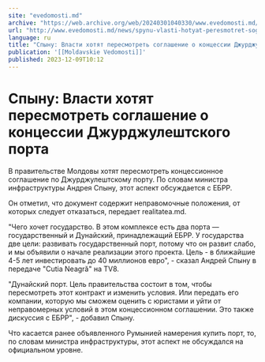 ```yaml
---
site: "evedomosti.md"
archive: "https://web.archive.org/web/20240301040330/www.evedomosti.md/news/spynu-vlasti-hotyat-peresmotret-soglashenie-o-koncessii-dzhu"
url: "http://www.evedomosti.md/news/spynu-vlasti-hotyat-peresmotret-soglashenie-o-koncessii-dzhu"
language: ru
title: "Спыну: Власти хотят пересмотреть соглашение о концессии Джурджулештского порта"
publication: '[[Moldavskie Vedomosti]]'
published: 2023-12-09T10:12
---
```


# Спыну: Власти хотят пересмотреть соглашение о концессии Джурджулештского порта

В правительстве Молдовы хотят пересмотреть концессионное соглашение по Джурджулештскому порту. По словам министра инфраструктуры Андрея Спыну, этот аспект обсуждается с ЕБРР.

Он отметил, что документ содержит неправомочные положения, от которых следует отказаться, передает realitatea.md.

"Чего хочет государство. В этом комплексе есть два порта — государственный и Дунайский, принадлежащий ЕБРР. У государства две цели: развивать государственный порт, потому что он развит слабо, и мы объявили о начале реализации этого проекта. Цель - в ближайшие 4-5 лет инвестировать до 40 миллионов евро", - сказал Андрей Спыну в передаче "Cutia Neagră" на TV8.

"Дунайский порт. Цель правительства состоит в том, чтобы пересмотреть этот контракт и изменить условия. Или передать его компании, которую мы сможем оценить с юристами и уйти от неправомерных условий в этом концессионном соглашении. Это также дискуссия с ЕБРР", - добавил Спыну.

Что касается ранее объявленного Румынией намерения купить порт, то, по словам министра инфраструктуры, этот аспект не обсуждался на официальном уровне.